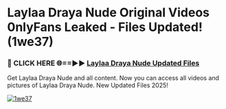 # Laylaa Draya Nude Original Videos 0nlyFans Leaked - Files Updated! (1we37)

<h3>🔴 CLICK HERE 🌐==►► <a href="https://tinyurl.com/5h6xmrr3" rel="nofollow">Laylaa Draya Nude Updated Files</a></h3>

Get Laylaa Draya Nude and all content. Now you can access all videos and pictures of Laylaa Draya Nude. New Updated Files 2025!

[![1we37](https://i.imgur.com/KVD873Z.gif)](https://tinyurl.com/5h6xmrr3)
